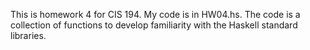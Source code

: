 This is homework 4 for CIS 194. My code is in HW04.hs. The code is a collection of functions to develop familiarity with the Haskell standard libraries. 
